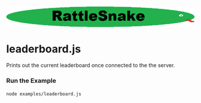 ![alt text](../logo.png "RattleSnake")

# leaderboard.js

Prints out the current leaderboard once connected to the the server.

### Run the Example

```
node examples/leaderboard.js
```
